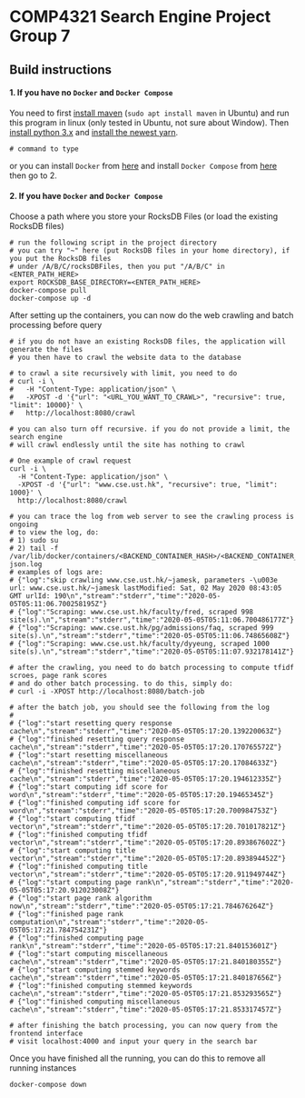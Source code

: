 # COMP4321 Search Engine Project Group 7

## Build instructions

#### 1. If you have no `Docker` and `Docker Compose`

You need to first [install maven](https://maven.apache.org/install.html) (`sudo apt install maven` in Ubuntu) 
and run this program in linux (only tested in Ubuntu, not sure about Window). 
Then [install python 3.x](https://docs.conda.io/en/latest/miniconda.html) and 
[install the newest yarn](https://yarnpkg.com/getting-started/install).

```shell script
# command to type

```

or you can install `Docker` from [here](https://docs.docker.com/get-docker/) and 
install `Docker Compose` from [here](https://docs.docker.com/compose/install/#install-compose) 
then go to 2.

#### 2. If you have `Docker` and `Docker Compose`

Choose a path where you store your RocksDB Files (or load the existing RocksDB files)

```shell script
# run the following script in the project directory
# you can try "~" here (put RocksDB files in your home directory), if you put the RocksDB files 
# under /A/B/C/rocksDBFiles, then you put "/A/B/C" in <ENTER_PATH_HERE>
export ROCKSDB_BASE_DIRECTORY=<ENTER_PATH_HERE>
docker-compose pull
docker-compose up -d
```

After setting up the containers, you can now do the web crawling and batch processing before query

```shell script
# if you do not have an existing RocksDB files, the application will generate the files
# you then have to crawl the website data to the database

# to crawl a site recursively with limit, you need to do
# curl -i \
#   -H "Content-Type: application/json" \
#   -XPOST -d '{"url": "<URL_YOU_WANT_TO_CRAWL>", "recursive": true, "limit": 10000}' \
#   http://localhost:8080/crawl

# you can also turn off recursive. if you do not provide a limit, the search engine
# will crawl endlessly until the site has nothing to crawl

# One example of crawl request
curl -i \
  -H "Content-Type: application/json" \
  -XPOST -d '{"url": "www.cse.ust.hk", "recursive": true, "limit": 1000}' \
  http://localhost:8080/crawl

# you can trace the log from web server to see the crawling process is ongoing
# to view the log, do:
# 1) sudo su
# 2) tail -f /var/lib/docker/containers/<BACKEND_CONTAINER_HASH>/<BACKEND_CONTAINER_HASH>-json.log
# examples of logs are:
# {"log":"skip crawling www.cse.ust.hk/~jamesk, parameters -\u003e url: www.cse.ust.hk/~jamesk lastModified: Sat, 02 May 2020 08:43:05 GMT urlId: 190\n","stream":"stderr","time":"2020-05-05T05:11:06.700258195Z"}
# {"log":"Scraping: www.cse.ust.hk/faculty/fred, scraped 998 site(s).\n","stream":"stderr","time":"2020-05-05T05:11:06.700486177Z"}
# {"log":"Scraping: www.cse.ust.hk/pg/admissions/faq, scraped 999 site(s).\n","stream":"stderr","time":"2020-05-05T05:11:06.74865608Z"}
# {"log":"Scraping: www.cse.ust.hk/faculty/dyyeung, scraped 1000 site(s).\n","stream":"stderr","time":"2020-05-05T05:11:07.932178141Z"}

# after the crawling, you need to do batch processing to compute tfidf scroes, page rank scores 
# and do other batch processing. to do this, simply do:
# curl -i -XPOST http://localhost:8080/batch-job

# after the batch job, you should see the following from the log
#
# {"log":"start resetting query response cache\n","stream":"stderr","time":"2020-05-05T05:17:20.139220063Z"}
# {"log":"finished resetting query response cache\n","stream":"stderr","time":"2020-05-05T05:17:20.170765572Z"}
# {"log":"start resetting miscellaneous cache\n","stream":"stderr","time":"2020-05-05T05:17:20.17084633Z"}
# {"log":"finished resetting miscellaneous cache\n","stream":"stderr","time":"2020-05-05T05:17:20.194612335Z"}
# {"log":"start computing idf score for word\n","stream":"stderr","time":"2020-05-05T05:17:20.19465345Z"}
# {"log":"finished computing idf score for word\n","stream":"stderr","time":"2020-05-05T05:17:20.700984753Z"}
# {"log":"start computing tfidf vector\n","stream":"stderr","time":"2020-05-05T05:17:20.701017821Z"}
# {"log":"finished computing tfidf vector\n","stream":"stderr","time":"2020-05-05T05:17:20.893867602Z"}
# {"log":"start computing title vector\n","stream":"stderr","time":"2020-05-05T05:17:20.893894452Z"}
# {"log":"finished computing title vector\n","stream":"stderr","time":"2020-05-05T05:17:20.911949744Z"}
# {"log":"start computing page rank\n","stream":"stderr","time":"2020-05-05T05:17:20.912023008Z"}
# {"log":"start page rank algorithm now\n","stream":"stderr","time":"2020-05-05T05:17:21.784676264Z"}
# {"log":"finished page rank computation\n","stream":"stderr","time":"2020-05-05T05:17:21.784754231Z"}
# {"log":"finished computing page rank\n","stream":"stderr","time":"2020-05-05T05:17:21.840153601Z"}
# {"log":"start computing miscellaneous cache\n","stream":"stderr","time":"2020-05-05T05:17:21.840180355Z"}
# {"log":"start computing stemmed keywords cache\n","stream":"stderr","time":"2020-05-05T05:17:21.840187656Z"}
# {"log":"finished computing stemmed keywords cache\n","stream":"stderr","time":"2020-05-05T05:17:21.853293565Z"}
# {"log":"finished computing miscellaneous cache\n","stream":"stderr","time":"2020-05-05T05:17:21.853317457Z"}

# after finishing the batch processing, you can now query from the frontend interface
# visit localhost:4000 and input your query in the search bar
```

Once you have finished all the running, you can do this to remove all running instances

```shell script
docker-compose down
```
